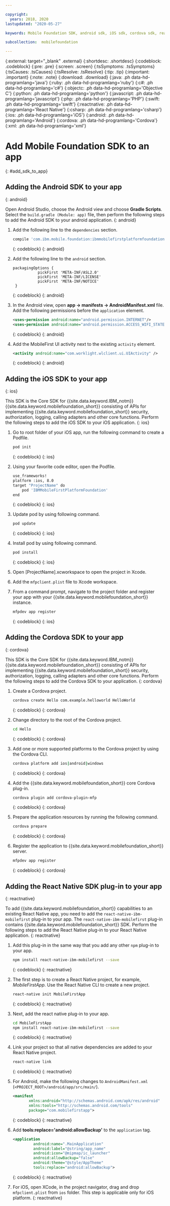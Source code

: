 ```yaml
---

copyright:
  years: 2018, 2020
lastupdated: "2020-05-27"

keywords: Mobile Foundation SDK, android sdk, iOS sdk, cordova sdk, react native sdk, adding sdks to app

subcollection:  mobilefoundation

---
```


{:external: target="_blank" .external}
{:shortdesc: .shortdesc}
{:codeblock: .codeblock}
{:pre: .pre}
{:screen: .screen}
{:tsSymptoms: .tsSymptoms}
{:tsCauses: .tsCauses}
{:tsResolve: .tsResolve}
{:tip: .tip}
{:important: .important}
{:note: .note}
{:download: .download}
{:java: .ph data-hd-programlang='java'}
{:ruby: .ph data-hd-programlang='ruby'}
{:c#: .ph data-hd-programlang='c#'}
{:objectc: .ph data-hd-programlang='Objective C'}
{:python: .ph data-hd-programlang='python'}
{:javascript: .ph data-hd-programlang='javascript'}
{:php: .ph data-hd-programlang='PHP'}
{:swift: .ph data-hd-programlang='swift'}
{:reactnative: .ph data-hd-programlang='React Native'}
{:csharp: .ph data-hd-programlang='csharp'}
{:ios: .ph data-hd-programlang='iOS'}
{:android: .ph data-hd-programlang='Android'}
{:cordova: .ph data-hd-programlang='Cordova'}
{:xml: .ph data-hd-programlang='xml'}

# Add Mobile Foundation SDK to an app
{: #add_sdk_to_app}

## Adding the Android SDK to your app
{: android}

Open Android Studio, choose the Android view and choose **Gradle Scripts**. Select the `build.gradle (Module: app)` file, then perform the following steps to add the Android SDK to your android application.
{: android}

1. Add the following line to the `dependencies` section.

   ```bash
   compile 'com.ibm.mobile.foundation:ibmmobilefirstplatformfoundation:8.0.+'
   ```
   {: codeblock}
   {: android}

1. Add the following line to the `android` section.

   ```
   packagingOptions {
              pickFirst 'META-INF/ASL2.0'
              pickFirst 'META-INF/LICENSE'
              pickFirst 'META-INF/NOTICE'
    }
   ```
   {: codeblock}
   {: android}

1. In the Android view, open **app → manifests → AndroidManifest.xml** file. Add the following permissions before the `application` element.

   ```xml
   <uses-permission android:name="android.permission.INTERNET"/>
   <uses-permission android:name="android.permission.ACCESS_WIFI_STATE"/>
   ```
   {: codeblock}
   {: android}

1. Add the MobileFirst UI activity next to the existing `activity` element.

   ```xml
   <activity android:name="com.worklight.wlclient.ui.UIActivity" />
   ```
   {: codeblock}
   {: android}

## Adding the iOS SDK to your app
{: ios}

This SDK is the Core SDK for {{site.data.keyword.IBM_notm}} {{site.data.keyword.mobilefoundation_short}} consisting of APIs for implementing {{site.data.keyword.mobilefoundation_short}} security, authorization, logging, calling adapters and other core functions. Perform the following steps to add the iOS SDK to your iOS application.
{: ios}

1. Go to root folder of your iOS app, run the following command to create a Podfile.

   ```bash
   pod init
   ```
   {: codeblock}
   {: ios}

1. Using your favorite code editor, open the Podfile.

   ```bash
   use_frameworks!
   platform :ios, 8.0
   target "ProjectName" do
       pod 'IBMMobileFirstPlatformFoundation'
   end
   ```
   {: codeblock}
   {: ios}

1. Update pod by using following command.

   ```bash
   pod update
   ```
   {: codeblock}
   {: ios}

1. Install pod by using following command.

   ```bash
   pod install
   ```
   {: codeblock}
   {: ios}

1. Open [ProjectName].xcworkspace to open the project in Xcode.
1. Add the `mfpclient.plist` file to Xcode workspace.
1. From a command prompt, navigate to the project folder and register your app with your {{site.data.keyword.mobilefoundation_short}} instance.

   ```bash
   mfpdev app register
   ```
   {: codeblock}
   {: ios}

## Adding the Cordova SDK to your app
{: cordova}

This SDK is the Core SDK for {{site.data.keyword.IBM_notm}} {{site.data.keyword.mobilefoundation_short}} consisting of APIs for implementing {{site.data.keyword.mobilefoundation_short}} security, authorization, logging, calling adapters and other core functions. Perform the following steps to add the Cordova SDK to your application.
{: cordova}

1. Create a Cordova project.

   ```bash
   cordova create Hello com.example.helloworld HelloWorld
   ```
   {: codeblock}
   {: cordova}

1. Change directory to the root of the Cordova project.
   ```bash
   cd Hello
   ```
   {: codeblock}
   {: cordova}

1. Add one or more supported platforms to the Cordova project by using the Cordova CLI.

   ```bash
   cordova platform add ios|android|windows
   ```
   {: codeblock}
   {: cordova}

1. Add the {{site.data.keyword.mobilefoundation_short}} core Cordova plug-in.

   ```bash
   cordova plugin add cordova-plugin-mfp
   ```
   {: codeblock}
   {: cordova}

1. Prepare the application resources by running the following command.

   ```bash
   cordova prepare
   ```
   {: codeblock}
   {: cordova}

1. Register the application to {{site.data.keyword.mobilefoundation_short}} server.

   ```bash
   mfpdev app register
   ```
   {: codeblock}
   {: cordova}

## Adding the React Native SDK plug-in to your app
{: reactnative}

To add {{site.data.keyword.mobilefoundation_short}} capabilities to an existing React Native app, you need to add the `react-native-ibm-mobilefirst` plug-in to your app. The `react-native-ibm-mobilefirst` plug-in contains {{site.data.keyword.mobilefoundation_short}} SDK. Perform the following steps to add the React Native plug-in to your React Native application.
{: reactnative}

1. Add this plug-in in the same way that you add any other `npm` plug-in to your app.

   ```bash
   npm install react-native-ibm-mobilefirst --save
   ```
   {: codeblock}
   {: reactnative}

1. The first step is to create a React Native project, for example, *MobileFirstApp*. Use the React Native CLI to create a new project.

   ```bash
   react-native init MobileFirstApp
   ```
   {: codeblock}
   {: reactnative}

1. Next, add the react native plug-in to your app.

   ```bash
   cd MobileFirstApp
   npm install react-native-ibm-mobilefirst --save
   ```
   {: codeblock}
   {: reactnative}

1. Link your project so that all native dependencies are added to your React Native project.

   ```bash
   react-native link
   ```
   {: codeblock}
   {: reactnative}

1. For Android, make the following changes to `AndroidManifest.xml` (`<PROJECT_ROOT>/android/app/src/main/`).

   ```xml
   <manifest
          xmlns:android="http://schemas.android.com/apk/res/android"
          xmlns:tools="http://schemas.android.com/tools"
          package="com.mobilefirstapp">
   ```
   {: codeblock}
   {: reactnative}

1. Add **tools:replace='android:allowBackup'** to the `application` tag.

   ```xml
   <application
            android:name=".MainApplication"
            android:label="@string/app_name"
            android:icon="@mipmap/ic_launcher"
            android:allowBackup="false"
            android:theme="@style/AppTheme"
            tools:replace="android:allowBackup">
   ```
   {: codeblock}
   {: reactnative}

1. For iOS, open XCode, in the project navigator, drag and drop `mfpclient.plist` from `ios` folder. This step is applicable only for iOS platform.
{: reactnative}
